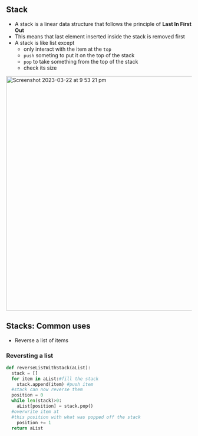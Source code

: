## Stack
* A stack is a linear data structure that follows the principle of **Last In First Out**
* This means that last element inserted inside the stack is removed first
* A stack is like list except
  - only interact with the item at the `top`
  -  `push` someting to put it on the top of the stack
  -  `pop` to take something from the top of the stack
  -  check its size

<img width="636" alt="Screenshot 2023-03-22 at 9 53 21 pm" src="https://user-images.githubusercontent.com/94044443/227047286-a7b9dc23-3b2d-4fe2-ae12-4361544f04b0.png">

## Stacks: Common uses
* Reverse a list of items

### Reversting a list
```py
def reverseListWithStack(aList):
  stack = []
  for item in aList:#fill the stack
    stack.append(item) #push item
  #stack can now reverse them
  position = 0
  while len(stack)>0:
    aList[position] = stack.pop()
  #overwrite item at
  #this position with what was popped off the stack
    position += 1
  return aList
```
